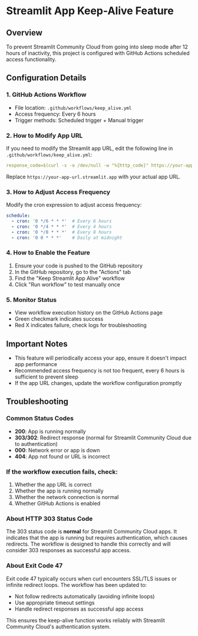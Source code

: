 # Streamlit App Keep-Alive Feature

## Overview
To prevent Streamlit Community Cloud from going into sleep mode after 12 hours of inactivity, this project is configured with GitHub Actions scheduled access functionality.

## Configuration Details

### 1. GitHub Actions Workflow
- File location: `.github/workflows/keep_alive.yml`
- Access frequency: Every 6 hours
- Trigger methods: Scheduled trigger + Manual trigger

### 2. How to Modify App URL
If you need to modify the Streamlit app URL, edit the following line in `.github/workflows/keep_alive.yml`:

```yaml
response_code=$(curl -s -o /dev/null -w "%{http_code}" https://your-app-url.streamlit.app)
```

Replace `https://your-app-url.streamlit.app` with your actual app URL.

### 3. How to Adjust Access Frequency
Modify the cron expression to adjust access frequency:

```yaml
schedule:
  - cron: '0 */6 * * *'  # Every 6 hours
  - cron: '0 */4 * * *'  # Every 4 hours
  - cron: '0 */8 * * *'  # Every 8 hours
  - cron: '0 0 * * *'    # Daily at midnight
```

### 4. How to Enable the Feature
1. Ensure your code is pushed to the GitHub repository
2. In the GitHub repository, go to the "Actions" tab
3. Find the "Keep Streamlit App Alive" workflow
4. Click "Run workflow" to test manually once

### 5. Monitor Status
- View workflow execution history on the GitHub Actions page
- Green checkmark indicates success
- Red X indicates failure, check logs for troubleshooting

## Important Notes
- This feature will periodically access your app, ensure it doesn't impact app performance
- Recommended access frequency is not too frequent, every 6 hours is sufficient to prevent sleep
- If the app URL changes, update the workflow configuration promptly

## Troubleshooting

### Common Status Codes
- **200**: App is running normally
- **303/302**: Redirect response (normal for Streamlit Community Cloud due to authentication)
- **000**: Network error or app is down
- **404**: App not found or URL is incorrect

### If the workflow execution fails, check:
1. Whether the app URL is correct
2. Whether the app is running normally
3. Whether the network connection is normal
4. Whether GitHub Actions is enabled

### About HTTP 303 Status Code
The 303 status code is **normal** for Streamlit Community Cloud apps. It indicates that the app is running but requires authentication, which causes redirects. The workflow is designed to handle this correctly and will consider 303 responses as successful app access.

### About Exit Code 47
Exit code 47 typically occurs when curl encounters SSL/TLS issues or infinite redirect loops. The workflow has been updated to:
- Not follow redirects automatically (avoiding infinite loops)
- Use appropriate timeout settings
- Handle redirect responses as successful app access

This ensures the keep-alive function works reliably with Streamlit Community Cloud's authentication system.
